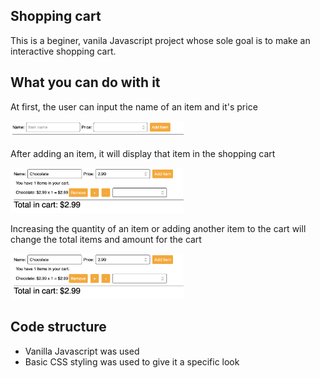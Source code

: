 ## Shopping cart

This is a beginer, vanila Javascript project whose sole goal is to make an interactive shopping cart.

## What you can do with it

At first, the user can input the name of an item and it's price

<img src="/images/home.jpg" width="55%"></img>

After adding an item, it will display that item in the shopping cart

<img src="/images/cart.jpg" width="55%"></img>

Increasing the quantity of an item or adding another item to the cart will change the total items and amount for the cart

<img src="/images/new-cart.jpg" width="55%"></img>

## Code structure

- Vanilla Javascript was used
- Basic CSS styling was used to give it a specific look
